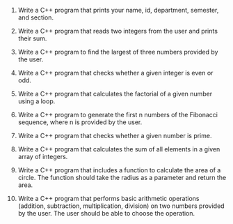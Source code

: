 1. Write a C++ program that prints your name, id, department, semester, and section.
2. Write a C++ program that reads two integers from the user and prints their sum.
3. Write a C++ program to find the largest of three numbers provided by the user.
4. Write a C++ program that checks whether a given integer is even or odd.
5. Write a C++ program that calculates the factorial of a given number using a loop.
6. Write a C++ program to generate the first n numbers of the Fibonacci sequence, where n is provided by the user.
7. Write a C++ program that checks whether a given number is prime.
8. Write a C++ program that calculates the sum of all elements in a given array of integers.
9. Write a C++ program that includes a function to calculate the area of a circle. The function should take the radius as a parameter and return the area.

10. Write a C++ program that performs basic arithmetic operations (addition, subtraction, multiplication, division) on two numbers provided by the user. The user should be able to choose the operation.
